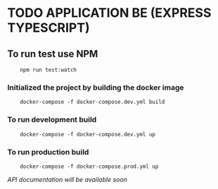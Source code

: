 # TODO APPLICATION BE (EXPRESS TYPESCRIPT)

## To run test use NPM

```
    npm run test:watch
```

### Initialized the project by building the docker image

```
    docker-compose -f docker-compose.dev.yml build
```

### To run development build

```
    docker-compose -f docker-compose.dev.yml up
```

### To run production build

```
    docker-compose -f docker-compose.prod.yml up
```

_API documentation will be available soon_

